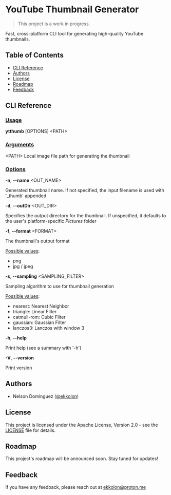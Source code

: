 # YouTube Thumbnail Generator

> This project is a work in progress.

Fast, cross-platform CLI tool for generating high-quality YouTube thumbnails.

## Table of Contents

- [CLI Reference](#cli-reference)
- [Authors](#authors)
- [License](#license)
- [Roadmap](#roadmap)
- [Feedback](#feedback)

## CLI Reference

### <ins>Usage</ins>

**ytthumb** [OPTIONS] \<PATH>

### <ins>Arguments</ins>

\<PATH> Local image file path for generating the thumbnail

### <ins>Options</ins>

**-n**, **--name** \<OUT_NAME>

Generated thumbnail name. If not specified, the input filename is used with '\_thumb' appended

**-d**, **--outDir** \<OUT_DIR>

Specifies the output directory for the thumbnail. If unspecified, it defaults to the user's platform-specific _Pictures_ folder

**-f**, **--format** \<FORMAT>

The thumbnail's output format

<ins>Possible values</ins>:

- png
- jpg / jpeg

**-s**, **--sampling** \<SAMPLING_FILTER>

Sampling algorithm to use for thumbnail generation

<ins>Possible values</ins>:

- nearest: Nearest Neighbor
- triangle: Linear Filter
- catmull-rom: Cubic Filter
- gaussian: Gaussian Filter
- lanczos3: Lanczos with window 3

**-h**, **--help**

Print help (see a summary with '-h')

**-V**, **--version**

Print version

## Authors

- Nelson Dominguez ([@ekkolon](https://www.github.com/ekkolon))

## License

This project is licensed under the Apache License, Version 2.0 - see the [LICENSE](LICENSE) file for details.

## Roadmap

This project's roadmap will be announced soon. Stay tuned for updates!

## Feedback

If you have any feedback, please reach out at [ekkolon@proton.me](mailto:ekkolon@proton.me)
